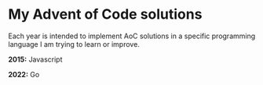 # My Advent of Code solutions
Each year is intended to implement AoC solutions in a specific programming language I am trying to learn or improve. 

**2015:** Javascript

**2022:** Go
